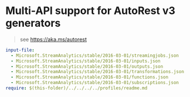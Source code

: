 # Multi-API support for AutoRest v3 generators

> see https://aka.ms/autorest

``` yaml $(enable-multi-api)
input-file:
  - Microsoft.StreamAnalytics/stable/2016-03-01/streamingjobs.json
  - Microsoft.StreamAnalytics/stable/2016-03-01/inputs.json
  - Microsoft.StreamAnalytics/stable/2016-03-01/outputs.json
  - Microsoft.StreamAnalytics/stable/2016-03-01/transformations.json
  - Microsoft.StreamAnalytics/stable/2016-03-01/functions.json
  - Microsoft.StreamAnalytics/stable/2016-03-01/subscriptions.json
require: $(this-folder)/../../../../profiles/readme.md
```
